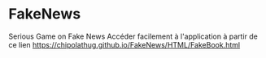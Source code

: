 # FakeNews
Serious Game on Fake News
Accéder facilement à l'application à partir de ce lien https://chipolathug.github.io/FakeNews/HTML/FakeBook.html

